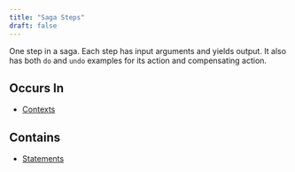 ```yaml
---
title: "Saga Steps"
draft: false
---
```


One step in a saga. Each step has input arguments and yields output. It also
has both `do` and `undo` examples for its action and compensating action. 

## Occurs In
* [Contexts](context.md)

## Contains
* [Statements](statement.md)
